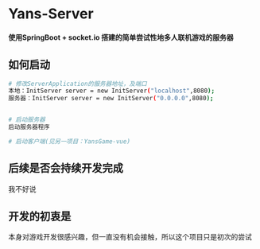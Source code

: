 # Yans-Server

#### 使用SpringBoot + socket.io 搭建的简单尝试性地多人联机游戏的服务器

## 如何启动

``` bash
# 修改ServerApplication的服务器地址，及端口
本地：InitServer server = new InitServer("localhost",8080);
服务器：InitServer server = new InitServer("0.0.0.0",8080);


# 启动服务器
启动服务器程序

# 启动客户端(见另一项目：YansGame-vue)
```

## 后续是否会持续开发完成

我不好说

## 开发的初衷是

本身对游戏开发很感兴趣，但一直没有机会接触，所以这个项目只是初次的尝试

